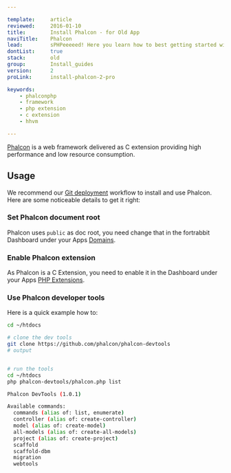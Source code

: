 ```yaml
---

template:     article
reviewed:     2016-01-10
title:        Install Phalcon - for Old App
naviTitle:    Phalcon
lead:         sPHPeeeeed! Here you learn how to best getting started with Phalcon on fortrabbit.
dontList:     true
stack:        old
group:        Install_guides
version:      2
proLink:      install-phalcon-2-pro

keywords:
    - phalconphp
    - framework
    - php extension
    - c extension
    - hhvm

---
```


[Phalcon](http://phalconphp.com/en/) is a web framework delivered as C extension providing high performance and low resource consumption.

## Usage

We recommend our [Git deployment](git) workflow to install and use Phalcon. Here are some noticeable details to get it right:

### Set Phalcon document root

Phalcon uses `public` as doc root, you need change that in the fortrabbit Dashboard under your Apps [Domains]().

### Enable Phalcon extension

As Phalcon is a C Extension, you need to enable it in the Dashboard under your Apps [PHP Extensions](php-extensions#toc-frameworks).

### Use Phalcon developer tools

Here is a quick example how to:

```bash
cd ~/htdocs

# clone the dev tools
git clone https://github.com/phalcon/phalcon-devtools
# output


# run the tools
cd ~/htdocs
php phalcon-devtools/phalcon.php list

Phalcon DevTools (1.0.1)

Available commands:
  commands (alias of: list, enumerate)
  controller (alias of: create-controller)
  model (alias of: create-model)
  all-models (alias of: create-all-models)
  project (alias of: create-project)
  scaffold
  scaffold-dbm
  migration
  webtools
```